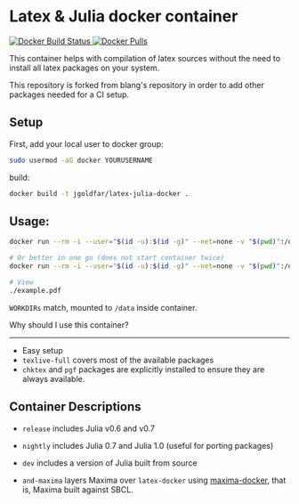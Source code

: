 Latex & Julia docker container
=====

[![Docker Build Status](https://img.shields.io/docker/build/jgoldfar/latex-julia-docker.svg) ![Docker Pulls](https://img.shields.io/docker/pulls/jgoldfar/latex-julia-docker.svg)](https://hub.docker.com/r/jgoldfar/latex-julia-docker/)

This container helps with compilation of latex sources without the need to install all latex packages on your system.

This repository is forked from blang's repository in order to add other packages needed for a CI setup.

Setup
-----
First, add your local user to docker group:
```bash
sudo usermod -aG docker YOURUSERNAME
```

build:
```bash
docker build -t jgoldfar/latex-julia-docker .

```

Usage:
-----

```bash
docker run --rm -i --user="$(id -u):$(id -g)" --net=none -v "$(pwd)":/data jgoldfar/latex-julia-docker

# Or better in one go (does not start container twice)
docker run --rm -i --user="$(id -u):$(id -g)" --net=none -v "$(pwd)":/data jgoldfar/latex-docker /bin/sh -c "pdflatex example.tex && pdflatex example.tex"

# View
./example.pdf
```
`WORKDIRs` match, mounted to `/data` inside container.

Why should I use this container?

-----

- Easy setup
- `texlive-full` covers most of the available packages
- `chktex` and `pgf` packages are explicitly installed to ensure they are always available.

## Container Descriptions

* `release` includes Julia v0.6 and v0.7

* `nightly` includes Julia 0.7 and Julia 1.0 (useful for porting packages)

* `dev` includes a version of Julia built from source

* `and-maxima` layers Maxima over `latex-docker` using [maxima-docker](https://github.com/jgoldfar/maxima-docker), that is, Maxima built against SBCL.
